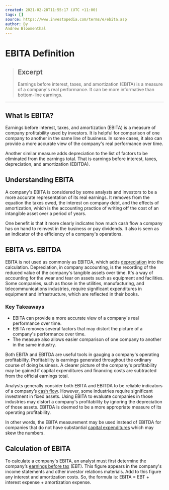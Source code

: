 ```yaml
---
created: 2021-02-28T11:55:17 (UTC +11:00)
tags: []
source: https://www.investopedia.com/terms/e/ebita.asp
author: By
Andrew Bloomenthal
---
```


# EBITA Definition

> ## Excerpt
> Earnings before interest, taxes, and amortization (EBITA) is a measure of a company's real performance. It can be more informative than bottom-line earnings.

---
## What Is EBITA?

Earnings before interest, taxes, and amortization (EBITA) is a measure of company profitability used by investors. It is helpful for comparison of one company to another in the same line of business. In some cases, it also can provide a more accurate view of the company's real performance over time.

Another similar measure adds depreciation to the list of factors to be eliminated from the earnings total. That is earnings before interest, taxes, depreciation, and amortization (EBITDA).

## Understanding EBITA

A company's EBITA is considered by some analysts and investors to be a more accurate representation of its real earnings. It removes from the equation the taxes owed, the interest on company debt, and the effects of amortization, which is the accounting practice of writing off the cost of an intangible asset over a period of years.

One benefit is that it more clearly indicates how much cash flow a company has on hand to reinvest in the business or pay dividends. It also is seen as an indicator of the efficiency of a company's operations.

## EBITA vs. EBITDA

EBITA is not used as commonly as EBITDA, which adds [depreciation](https://www.investopedia.com/terms/d/depreciation.asp) into the calculation. Depreciation, in company accounting, is the recording of the reduced value of the company's tangible assets over time. It's a way of accounting for the wear and tear on assets such as equipment and facilities. Some companies, such as those in the utilities, manufacturing, and telecommunications industries, require significant expenditures in equipment and infrastructure, which are reflected in their books.

### Key Takeaways

-   EBITA can provide a more accurate view of a company's real performance over time.
-   EBITA removes several factors that may distort the picture of a company's performance over time.
-   The measure also allows easier comparison of one company to another in the same industry.

Both EBITA and EBITDA are useful tools in gauging a company's operating profitability. Profitability is earnings generated throughout the ordinary course of doing business. A clearer picture of the company's profitability may be gained if capital expenditures and financing costs are subtracted from the official earnings total.

Analysts generally consider both EBITA and EBITDA to be reliable indicators of a company’s [cash flow](https://www.investopedia.com/terms/c/cashflow.asp). However, some industries require significant investment in fixed assets. Using EBITA to evaluate companies in those industries may distort a company's profitability by ignoring the depreciation of those assets. EBITDA is deemed to be a more appropriate measure of its operating profitability.

In other words, the EBITA measurement may be used instead of EBITDA for companies that do not have substantial [capital expenditures](https://www.investopedia.com/terms/c/capitalexpenditure.asp) which may skew the numbers.

## Calculation of EBITA

To calculate a company's EBITA, an analyst must first determine the company’s [earnings before tax](https://www.investopedia.com/terms/e/ebt.asp) (EBT). This figure appears in the company's income statements and other investor relations materials. Add to this figure any interest and amortization costs. So, the formula is: EBITA = EBT + interest expense + amortization expense.
